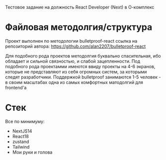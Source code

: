 Тестовое задание на должность React Developer (Next) в О-комплекс

# Файловая методолгия/структура

Проект выполнен по методологии bulletproof-react
ссылка на репозиторий автора: https://github.com/alan2207/bulletproof-react

Для подобного рода проектов методолгия буквально спасительная, ибо обладает и сильной связностью, и слабой зацепленности. Под подобного рода проектамми имеются ввиду проекты на 4-6 экранов, которые не представляют из себя огромных систем, за которыми следят разработчики. Поддержкой bulletproof занимаются 1-5 человек - в своим масштабах одна из самых комфортных матодолгий для frontend'а

# Стек
 
Все по минимуму: 
- NextJS14
- React18
- zustand 
- Tailwind
- Мои руки и голова